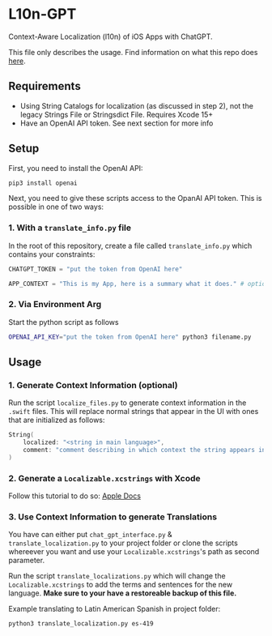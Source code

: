 
# L10n-GPT

Context-Aware Localization (l10n) of iOS Apps with ChatGPT.

This file only describes the usage. Find information on what this repo does [here](https://montebaur.tech/projects/context-aware_localization.html).


## Requirements

- Using String Catalogs for localization (as discussed in step 2), not the legacy Strings File or Stringsdict File. Requires Xcode 15+
- Have an OpenAI API token. See next section for more info


## Setup

First, you need to install the OpenAI API:

```bash
pip3 install openai
```


Next, you need to give these scripts access to the OpanAI API token. This is possible in one of two ways:

### 1. With a `translate_info.py` file

In the root of this repository, create a file called `translate_info.py` which contains your constraints:

```python
CHATGPT_TOKEN = "put the token from OpenAI here"

APP_CONTEXT = "This is my App, here is a summary what it does." # optional
```

### 2. Via Environment Arg

Start the python script as follows

```bash
OPENAI_API_KEY="put the token from OpenAI here" python3 filename.py
```


## Usage


### 1. Generate Context Information (optional)

Run the script `localize_files.py` to generate context information in the `.swift` files. This will replace normal strings that appear in the UI with ones that are initialized as follows:

```swift
String(
    localized: "<string in main language>",
    comment: "comment describing in which context the string appears in the UI"
)
```


### 2. Generate a `Localizable.xcstrings` with Xcode

Follow this tutorial to do so: [Apple Docs](https://developer.apple.com/documentation/Xcode/localizing-and-varying-text-with-a-string-catalog#Add-a-string-catalog-to-your-project)


### 3. Use Context Information to generate Translations

You have can either put `chat_gpt_interface.py` & `translate_localization.py` to your project folder or clone the scripts whereever you want and use your `Localizable.xcstrings`'s path as second parameter.

Run the script `translate_localizations.py` which will change the `Localizable.xcstrings` to add the terms and sentences for the new language. 
**Make sure to your have a restoreable backup of this file.**

Example translating to Latin American Spanish in project folder:

```bash
python3 translate_localization.py es-419
```
